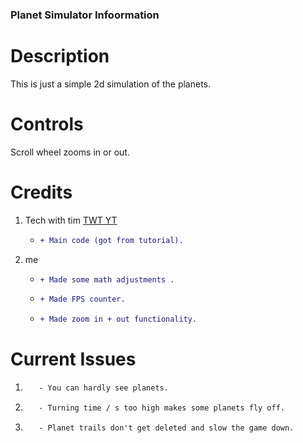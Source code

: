 ### Planet Simulator Infoormation
# Description
This is just a simple 2d simulation of the planets.
# Controls
Scroll wheel zooms in or out.
# Credits
1. Tech with tim [TWT YT](https://www.youtube.com/c/TechWithTim) 
    * ```diff
      + Main code (got from tutorial).
      ```
2. me 
    * ```diff
      + Made some math adjustments .
      ``` 
    * ```diff
      + Made FPS counter.
      ```
    * ```diff
      + Made zoom in + out functionality.
      ```
# Current Issues
1. ```diff
      - You can hardly see planets.
   ```
2. ```diff
      - Turning time / s too high makes some planets fly off.
   ```
3. ```diff
      - Planet trails don't get deleted and slow the game down.
   ```